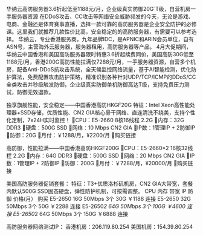 华纳云高防服务器3.6折起低至1188元/月，企业级真实防御20G`T级，自营机房一手服务器资源
在DDoS攻击、CC攻击等网络安全威胁频发的今天，无论是游戏、电商、金融还是体育赛事直播，选择一款可靠的高防服务器是企业安全防护的必修课。这里我们就推荐几款性价比高，安全稳定的的高防服务器，有需要可以参考选择。
华纳云，专业香港服务商，九年品牌IDC，是APNIC和ARIN会员单位，自有ASN号，主营海外云服务器，服务器租用，高防服务器等产品。
4月大促期间，华纳云中国香港和美国高防服务器限时特惠3.6折起续费同价，美国高防30G低至1188元/月，香港200G高防性能拉满仅7288元/月，一手服务器资源，自营多个机房，配备Anti-DDoS抗攻击系统，全天候监控网络流量，基于AI智能检测，优化防护算法，免费配置攻击防护策略，精准识别各种针对UDP/TCP/ICMP的DDoS/CC全类攻击并秒级触发防御，企业级真实防御单机防御高达T级，支持免费压力测试，防御无效退款。

独享旗舰性能，安全稳定——中国香港高防HKGF20G
特征：Intel Xeon高性能处理器+SSD存储，优质性能、CN2 GIA核心骨干网络、直连清洗不绕美，支持个性化定制，7x24H实时监控！
CPU：E5-2660  8核16线程 2.2G
内存：32G DDR3
硬盘：500G SSD
网络：10 Mbps CN2 GIA
IP数：1管理IP + 2防御IP
防御：20G
月付：￥1288/月，¥2200/月
购买链接

高防御，性能拉满——中国香港高防HKGF200G
CPU：E5-2660*2  16核32线程 2.2G
内存：64G DDR3
硬盘：500G SSD
网络：20 Mbps CN2 GIA
IP数：1管理IP + 2防御IP
防御：200G
月付：￥7288/月，¥20000/月
购买链接

美国高防服务器促销套餐：
特征：T3+优质洛杉矶机房，CN2 GIA大带宽，套餐内默认500G SSD固态硬盘，弹性防护机制，可按需调整。
CPU	内存	带宽	IP	防御	价格(月）	购买
E5-2650	16G	50Mbps	3个	30G	￥1188	连接
E5-2650	32G	50Mbps	3个	50G	￥2288	连接
E5-2650*2	64G	50Mbps	3个	100G	￥4600	连接
E5-2650*2	64G	50Mbps	3个	150G	￥6888	连接

高防服务器网络测试IP：
香港机房：206.119.80.254
美国机房：154.39.80.254

